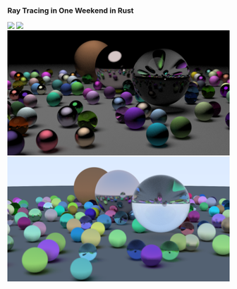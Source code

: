 ### Ray Tracing in One Weekend in Rust

![ ](./images/cornell.png)
![ ](./images/teapot.png)
![ ](./images/spheres2.png)
![ ](./images/spheres.png)
